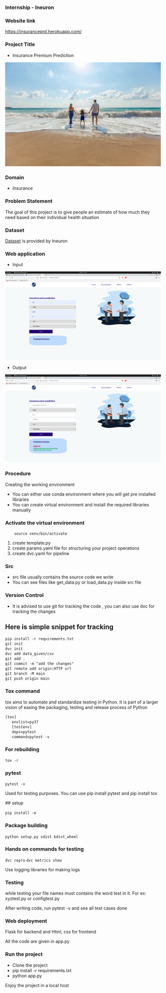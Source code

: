 ### Internship - Ineuron

### Website link
https://insuranceprd.herokuapp.com/


### Project Title 
- Insurance Premium Prediction

<img src="https://github.com/Nix-code/Insurance-premium-prediction-Ineuron/blob/main/docs/Insurance.jpg" alt="Insurance">

### Domain
- Insurance

### Problem Statement
<p>The goal of this project is to give people an estimate of how much they need based on
their individual health situation</p>

### Dataset
[Dataset](https://www.kaggle.com/noordeen/insurance-premium-prediction) is provided by Ineuron

### Web application 
- Input 
<img src="https://github.com/Nix-code/Insurance-premium-prediction-Ineuron/blob/main/docs/input.png" alt="input-value">

- Output
<img src="https://github.com/Nix-code/Insurance-premium-prediction-Ineuron/blob/main/docs/output.png" alt="output-value">



### Procedure
<p> Creating the working environment</p>

- You can either use conda environment where you will get pre installed libraries
- You can create virtual environment and install the required libraries manually

### Activate the virtual environment

``` cd virtual env
    source venv/bin/activate
 ```
 1. create template.py
 2. create params.yaml file for structuring your project operations
 3. create dvc.yaml for pipeline
 
 ### Src 
 - src file usually contains the source code we write
 - You can see files like get_data.py or load_data.py inside src file
 
 ### Version Control
 - It is advised to use git for tracking the code , you can also use dvc for tracking the changes
 
 ## Here is simple snippet for tracking
 ```
 pip install -r requirements.txt
 git init
 dvc init
 dvc add data_given/csv
 git add .
 git commit -m "add the changes"
 git remote add origin:HTTP url
 git branch -M main
 git push origin main
 
 ```
 
 ### Tox command
 
 tox aims to automate and standardize testing in Python. It is part of a larger vision of easing the packaging, testing and release process of Python 
 
 ```
 [tox]
    envlist=py37
    [testenv]
    deps=pytest
    command=pytest -v
```
 
 
 ### For rebuilding
 
 ``` tox -r ```
 ### pytest 
 
 ``` pytest -v ```
 <p> Used for testing purposes. You can use pip install pytest and pip install tox </p>
 ## setup
 
 ```pip install -e ```
 
 ### Package building
 
 ```python setup.py sdist bdist_wheel ```
 
 ### Hands on commands for testing
 
``` dvc repro ```
``` dvc metrics show ```

<p> Use logging libraries for making logs </p>

### Testing 
<p> while testing your file names must contains the word test in it. For ex: xyztest.py or configtest.py </p>

<p> After writing code, run pytest -v and see all test cases done </p>

### Web deployment

<p> Flask for backend and Html, css for frontend </p>
<p> All the code are given in app.py </p>

### Run the project

- Clone the project
- pip install -r requirements.txt
- python app.py

<p> Enjoy the project in a local host
    
